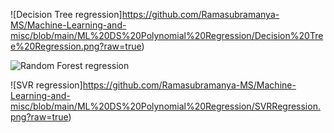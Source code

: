 ![Decision Tree regression]https://github.com/Ramasubramanya-MS/Machine-Learning-and-misc/blob/main/ML%20DS%20Polynomial%20Regression/Decision%20Tree%20Regression.png?raw=true)

![Random Forest regression](https://github.com/Ramasubramanya-MS/Machine-Learning-and-misc/blob/main/ML%20DS%20Polynomial%20Regression/RandomForestRegression.png?raw=true)

![SVR regression]https://github.com/Ramasubramanya-MS/Machine-Learning-and-misc/blob/main/ML%20DS%20Polynomial%20Regression/SVRRegression.png?raw=true)
